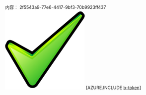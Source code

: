 内容︰ 2f5543a9-77e6-4417-9bf3-70b9923ff437![图像](6b5d8584-c6e0-4442-a7cd-9a4d50e6be9a.png)
[AZURE.INCLUDE [b-token](336a75d1-034f-402b-a1ad-3bc9f6767e50.md)]
